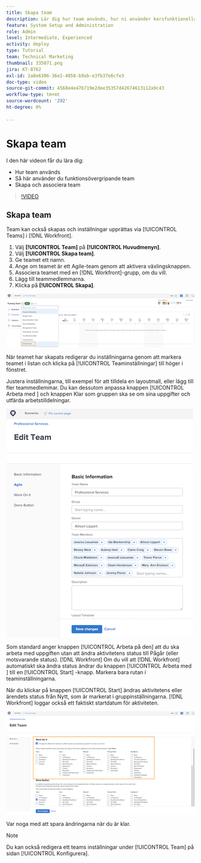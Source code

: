 ```yaml
---
title: Skapa team
description: Lär dig hur team används, hur ni använder korsfunktionella team och hur ni skapar team som hjälper er att organisera användare och ge behörigheter.
feature: System Setup and Administration
role: Admin
level: Intermediate, Experienced
activity: deploy
type: Tutorial
team: Technical Marketing
thumbnail: 335071.png
jira: KT-8762
exl-id: 2a8e6306-36e2-4058-b9ab-e3fb37e6cfe3
doc-type: video
source-git-commit: 4568e4e47b719e2dee35357d42674613112a9c43
workflow-type: tm+mt
source-wordcount: '292'
ht-degree: 0%

---
```


# Skapa team

I den här videon får du lära dig:

* Hur team används
* Så här använder du funktionsövergripande team
* Skapa och associera team

>[!VIDEO](https://video.tv.adobe.com/v/335071/?quality=12&learn=on&enablevpops)

## Skapa team

Team kan också skapas och inställningar upprättas via [!UICONTROL Teams] i [!DNL Workfront].

1. Välj **[!UICONTROL Team]** på **[!UICONTROL Huvudmenyn]**.
1. Välj **[!UICONTROL Skapa team]**.
1. Ge teamet ett namn.
1. Ange om teamet är ett Agile-team genom att aktivera växlingsknappen.
1. Associera teamet med en [!DNL Workfront]-grupp, om du vill.
1. Lägg till teammedlemmarna.
1. Klicka på **[!UICONTROL Skapa]**.

![Team-menyn på sidan [!UICONTROL Teams]](assets/admin-fund-create-team.png)

När teamet har skapats redigerar du inställningarna genom att markera teamet i listan och klicka på [!UICONTROL Teaminställningar] till höger i fönstret.

Justera inställningarna, till exempel för att tilldela en layoutmall, eller lägg till fler teammedlemmar. Du kan dessutom anpassa knappen [!UICONTROL Arbeta med &#x200B;] och knappen Klar som gruppen ska se om sina uppgifter och utfärda arbetstilldelningar.

![[!UICONTROL Redigera team] fönster](assets/admin-fund-team-settings.png)

Som standard anger knappen [!UICONTROL Arbeta på den] att du ska arbeta med uppgiften utan att ändra aktivitetens status till Pågår (eller motsvarande status). [!DNL Workfront] Om du vill att [!DNL Workfront] automatiskt ska ändra status ändrar du knappen [!UICONTROL Arbeta med &#x200B;] till en [!UICONTROL Start] -knapp. Markera bara rutan i teaminställningarna.

När du klickar på knappen [!UICONTROL Start] ändras aktivitetens eller ärendets status från Nytt, som är markerat i gruppinställningarna. [!DNL Workfront] loggar också ett faktiskt startdatum för aktiviteten.

![[!UICONTROL Arbeta med det] i [!UICONTROL Redigera team]-fönstret](assets/admin-fund-start-button-team.png)

Var noga med att spara ändringarna när du är klar.


>[!NOTE]
>
>Du kan också redigera ett teams inställningar under [!UICONTROL Team] på sidan [!UICONTROL Konfigurera].

<!--
learn more URLs
Create a team
Work On It and Done button overview
-->

